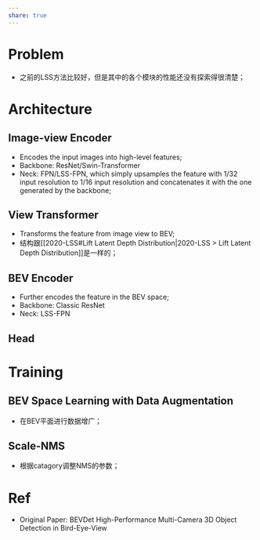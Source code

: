 ```yaml
---
share: true
---
```

# Problem
- 之前的LSS方法比较好，但是其中的各个模块的性能还没有探索得很清楚；

# Architecture

## Image-view Encoder
- Encodes the input images into high-level features;
- Backbone: ResNet/Swin-Transformer
- Neck: FPN/LSS-FPN, which simply upsamples the feature with 1/32 input resolution to 1/16 input resolution and concatenates it with the one generated by the backbone;

## View Transformer
- Transforms the feature from image view to BEV;
- 结构跟[[2020-LSS#Lift Latent Depth Distribution|2020-LSS > Lift Latent Depth Distribution]]是一样的；

## BEV Encoder
- Further encodes the feature in the BEV space;
- Backbone: Classic ResNet
- Neck: LSS-FPN

## Head

# Training

## BEV Space Learning with Data Augmentation
- 在BEV平面进行数据增广；

## Scale-NMS
- 根据catagory调整NMS的参数；

# Ref

- Original Paper: BEVDet High-Performance Multi-Camera 3D Object Detection in Bird-Eye-View


